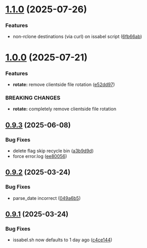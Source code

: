 # [1.1.0](https://github.com/phonevox/pbackup/compare/v1.0.0...v1.1.0) (2025-07-26)


### Features

* non-rclone destinations (via curl) on issabel script ([6fb66ab](https://github.com/phonevox/pbackup/commit/6fb66abba734336150c7cdf1da94524884df8a1e))



# [1.0.0](https://github.com/phonevox/pbackup/compare/v0.9.3...v1.0.0) (2025-07-21)


### Features

* **rotate:** remove clientside file rotation ([e52dd97](https://github.com/phonevox/pbackup/commit/e52dd976a48ca4e3368830e0f250a50d31065f00))


### BREAKING CHANGES

* **rotate:** completely remove clientside file rotation



## [0.9.3](https://github.com/phonevox/pbackup/compare/v0.9.2...v0.9.3) (2025-06-08)


### Bug Fixes

* delete flag skip recycle bin ([a3b9d9d](https://github.com/phonevox/pbackup/commit/a3b9d9d6783eac871b26448fe71c71b8f00e9f81))
* force error.log ([ee80056](https://github.com/phonevox/pbackup/commit/ee80056f3abb751ae2b031bf1849164748efd9b4))



## [0.9.2](https://github.com/phonevox/pbackup/compare/v0.9.1...v0.9.2) (2025-03-24)


### Bug Fixes

* parse_date incorrect ([049a6b5](https://github.com/phonevox/pbackup/commit/049a6b5f6ad9f17ea73e3e14189727a834de2891))



## [0.9.1](https://github.com/phonevox/pbackup/compare/v0.9.0...v0.9.1) (2025-03-24)


### Bug Fixes

* issabel.sh now defaults to 1 day ago ([c4ce144](https://github.com/phonevox/pbackup/commit/c4ce144d5fc8b6ad6e74ad30e65286059384be5a))



